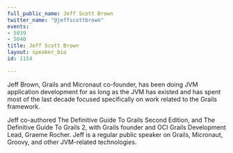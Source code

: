 ```yaml
---
full_public_name: Jeff Scott Brown
twitter_name: "@jeffscottbrown"
events:
- 5039
- 5040
title: Jeff Scott Brown
layout: speaker_bio
id: 1154

---
```

Jeff Brown, Grails and Micronaut co-founder, has been doing JVM application development for as long as the JVM has existed and has spent most of the last decade focused specifically on work related to the Grails framework. 

Jeff co-authored The Definitive Guide To Grails Second Edition, and The Definitive Guide To Grails 2, with Grails founder and OCI Grails Development Lead, Graeme Rocher. Jeff is a regular public speaker on Grails, Micronaut, Groovy, and other JVM-related technologies.